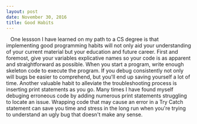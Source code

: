 ```yaml
---
layout: post
date: November 30, 2016
title: Good Habits
---
```



&nbsp;&nbsp;&nbsp;One lessson I have learned on my path to a CS degree is that implementing good programming habits will not only aid your understanding of your current material but your education and future career. First and foremost, give your variables explicative names so your code is as apparent and straightforward as possible. When you start a program, write enough skeleton code to execute the program. If you debug consistently not only will bugs be easier to comprehend, but you'll end up saving yourself a lot of time. Another valuable habit to alleviate the troubleshooting process is inserting print statements as you go. Many times I have found myself debuging erroneous code by adding numerous print statements struggling to locate an issue. Wrapping code that may cause an error in a Try Catch statement can save you time and stress in the long run when you're trying to understand an ugly bug that doesn't make any sense.




